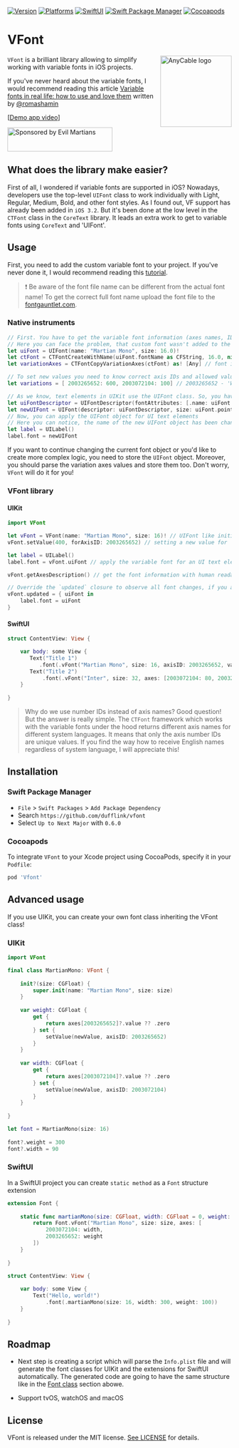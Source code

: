 [![Version](https://img.shields.io/badge/Version-0.6.0-red?style=flat-square)](https://img.shields.io/badge/Version-0.6.0-red?style=flat-square)
[![Platforms](https://img.shields.io/badge/Platforms-iOS-blue?style=flat-square)](https://img.shields.io/badge/Platforms-iOS-blue?style=flat-square)
[![SwiftUI](https://img.shields.io/badge/SwiftUI-compatible-orange?style=flat-square)](https://img.shields.io/badge/SwiftUI-compatible-orange?style=flat-square)
[![Swift Package Manager](https://img.shields.io/badge/Swift_Package_Manager-compatible-green?style=flat-square)](https://img.shields.io/badge/Swift_Package_Manager-compatible-green?style=flat-square)
[![Cocoapods](https://img.shields.io/badge/Cocoapods-compatible-green?style=flat-square)](https://img.shields.io/badge/Cocoapods-compatible-green?style=flat-square)

# VFont

<img align="right" height="160" width="160"
     title="AnyCable logo" src="https://user-images.githubusercontent.com/29461219/168282928-cd6bd7ea-12e0-4572-8a8b-2b65538edb03.svg">

`VFont` is a brilliant library allowing to simplify working with variable fonts in iOS projects. 

If you've never heard about the variable fonts, I would recommend reading this article [Variable fonts in real life: how to use and love them](https://evilmartians.com/chronicles/variable-fonts-in-real-life-how-to-use-and-love-them) written by [@romashamin](https://github.com/romashamin)

[[Demo app video](https://user-images.githubusercontent.com/29461219/167891461-f3c9a035-9d36-4e93-8a47-0a02ed1b0007.mp4)]

<a href="https://evilmartians.com/">
  <img
    src="https://evilmartians.com/badges/sponsored-by-evil-martians.svg"
    alt="Sponsored by Evil Martians"
    width="236"
    height="54"
/> </a>

## What does the library make easier?

First of all, I wondered if variable fonts are supported in iOS? Nowadays, developers use the top-level `UIFont` class to work individually with Light, Regular, Medium, Bold, and other font styles. As I found out, VF support has already been added in `iOS 3.2`. But it's been done at the low level in the `CTFont` class in the `CoreText` library. It leads an extra work to get to variable fonts using `CoreText` and 'UIFont'.

## Usage
First, you need to add the custom variable font to your project. If you've never done it, I would recommend reading this [tutorial](https://sarunw.com/posts/how-to-add-custom-fonts-to-ios-app). 
>❗️ Be aware of the font file name can be different from the actual font name! To get the correct full font name upload the font file to the [fontgauntlet.com](https://fontgauntlet.com/).
### Native instruments
```swift
// First. You have to get the variable font information (axes names, IDs and allowed values). But there isn't the current axis value 🤷‍♂️
// Here you can face the problem, that custom font wasn't added to the project, was added incorrectly, or font name isn't correct
let uiFont = UIFont(name: "Martian Mono", size: 16.0)!
let ctFont = CTFontCreateWithName(uiFont.fontName as CFString, 16.0, nil)
let variationAxes = CTFontCopyVariationAxes(ctFont) as! [Any] // font information with weird format 👎

// To set new values you need to know correct axis IDs and allowed values (maxValue and minValue)
let variations = [ 2003265652: 600, 2003072104: 100] // 2003265652 - 'Weight'; 2003072104 - `Width`

// As we know, text elements in UIKit use the UIFont class. So, you have to create new UIFont object with new values for axes.
let uiFontDescriptor = UIFontDescriptor(fontAttributes: [.name: uiFont.fontName, kCTFontVariationAttribute as UIFontDescriptor.AttributeName: variations])
let newUIFont = UIFont(descriptor: uiFontDescriptor, size: uiFont.pointSize) 
// Now, you can apply the UIFont object for UI text elements
// Here you can notice, the name of the new UIFont object has been changed to 'MartianMono-Regular_wght2580000_wdth640000'
let label = UILabel()
label.font = newUIFont
```
If you want to continue changing the current font object or you'd like to create more complex logic, you need to store the `UIFont` object. Moreover, you should parse the variation axes values and store them too. Don't worry, `VFont` will do it for you!

### VFont library
#### UIKit
```swift
import VFont

let vFont = VFont(name: "Martian Mono", size: 16)! // UIFont like initialization
vFont.setValue(400, forAxisID: 2003265652) // setting a new value for 'Weight' axis

let label = UILabel()
label.font = vFont.uiFont // apply the variable font for an UI text element

vFont.getAxesDescription() // get the font information with human readable format, if you need it ✅

// Override the `updated` closure to observe all font changes, if you are going to change it in runtime
vFont.updated = { uiFont in
    label.font = uiFont
}
```
#### SwiftUI
```swift
struct ContentView: View {

    var body: some View {
       Text("Title 1")
          .font(.vFont("Martian Mono", size: 16, axisID: 2003265652, value: 450))
       Text("Title 2")
           .font(.vFont("Inter", size: 32, axes: [2003072104: 80, 2003265652: 490])
    }
    
}
```
> Why do we use number IDs instead of axis names? Good question! But the answer is really simple. The `CTFont` framework which works with the variable fonts under the hood returns different axis names for different system languages. It means that only the axis number IDs are unique values. If you find the way how to receive English names regardless of system language, I will appreciate this!

## Installation
### Swift Package Manager

- `File` > `Swift Packages` > `Add Package Dependency`
- Search `https://github.com/dufflink/vfont`
- Select `Up to Next Major` with `0.6.0`

### Cocoapods

To integrate `VFont` to your Xcode project using CocoaPods, specify it in your `Podfile`:

```ruby
pod 'Vfont'
```

## Advanced usage
If you use UIKit, you can create your own font class inheriting the VFont class!

### UIKit
```swift
import VFont

final class MartianMono: VFont {
    
    init?(size: CGFloat) {
        super.init(name: "Martian Mono", size: size)
    }
    
    var weight: CGFloat {
        get {
            return axes[2003265652]?.value ?? .zero
        } set {
            setValue(newValue, axisID: 2003265652)
        }
    }
    
    var width: CGFloat {
        get {
            return axes[2003072104]?.value ?? .zero
        } set {
            setValue(newValue, axisID: 2003072104)
        }
    }
    
}
```
```swift
let font = MartianMono(size: 16)
        
font?.weight = 300
font?.width = 90
```
### SwiftUI
In a SwiftUI project you can create `static method` as a `Font` structure extension
```swift
extension Font {
    
    static func martianMono(size: CGFloat, width: CGFloat = 0, weight: CGFloat = 0) -> Font {
        return Font.vFont("Martian Mono", size: size, axes: [
            2003072104: width,
            2003265652: weight
        ])
    }
    
}
```
```swift
struct ContentView: View {
    
    var body: some View {
        Text("Hello, world!")
            .font(.martianMono(size: 16, width: 300, weight: 100))
    }
    
}
```
## Roadmap
- Next step is creating a script which will parse the `Info.plist` file and will generate the font classes for UIKit and the extensions for SwiftUI automatically. The generated code are going to have the same structure like in the [Font class](https://github.com/dufflink/vfont/edit/master/README.md#font-class) section abowe.

- Support tvOS, watchOS and macOS

## License
VFont is released under the MIT license. [See LICENSE](https://github.com/dufflink/vfont/blob/master/LICENSE.md) for details.
